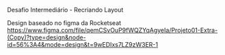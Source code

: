 Desafio Intermediário - Recriando Layout

Design baseado no figma da Rocketseat
https://www.figma.com/file/qemCSvOuP9fWQZYqAgyeIa/Projeto01-Extra-(Copy)?type=design&node-id=56%3A4&mode=design&t=9wEDIxs7LZ9zW3ER-1
